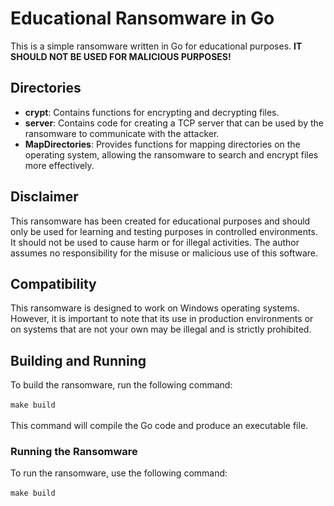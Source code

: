 # Educational Ransomware in Go

This is a simple ransomware written in Go for educational purposes. **IT SHOULD NOT BE USED FOR MALICIOUS PURPOSES!**

## Directories

- **crypt**: Contains functions for encrypting and decrypting files.
- **server**: Contains code for creating a TCP server that can be used by the ransomware to communicate with the attacker.
- **MapDirectories**: Provides functions for mapping directories on the operating system, allowing the ransomware to search and encrypt files more effectively.

## Disclaimer

This ransomware has been created for educational purposes and should only be used for learning and testing purposes in controlled environments. It should not be used to cause harm or for illegal activities. The author assumes no responsibility for the misuse or malicious use of this software.

## Compatibility

This ransomware is designed to work on Windows operating systems. However, it is important to note that its use in production environments or on systems that are not your own may be illegal and is strictly prohibited.

## Building and Running

To build the ransomware, run the following command:<br />
<br />
`make build`<br />
<br />
This command will compile the Go code and produce an executable file.

### Running the Ransomware

To run the ransomware, use the following command: <br />
<br />
`make build`
